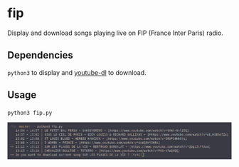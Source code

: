 # fip
Display and download songs playing live on FIP (France Inter Paris) radio.

## Dependencies
`python3` to display and [youtube-dl](https://rg3.github.io/youtube-dl/) to download.

## Usage
`python3 fip.py`

![example](./screenshot.png)
